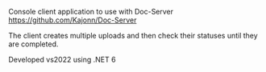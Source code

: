 Console client application to use with Doc-Server https://github.com/Kajonn/Doc-Server 

The client creates multiple uploads and then check their statuses until they are completed. 

Developed vs2022 using .NET 6

